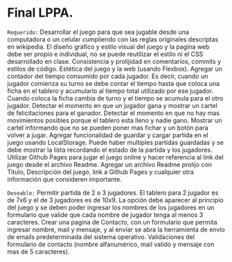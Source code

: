 # Final LPPA.

`Requerido:`
Desarrollar el juego para que sea jugable desde una computadora o un celular cumpliendo con las reglas originales descriptas en wikipedia.
El diseño gráfico y estilo visual del juego y la pagina web debe ser propio e individual, no se puede reutilizar el estilo ni el CSS desarrollado en clase.
Consistencia y prolijidad en comentarios, commits y estilos de código.
Estética del juego y la web (usando Flexbox).
Agregar un contador del tiempo consumido por cada jugador. Es decir, cuando un jugador comienza su turno se debe contar el tiempo hasta que coloca una ficha en el tablero y acumularlo al tiempo total utilizado por ese jugador. Cuando coloca la ficha cambia de turno y el tiempo se acumula para el otro jugador.
Detectar el momento en que un jugador gana y mostrar un cartel de felicitaciones para el ganador.
Detectar el momento en que no hay mas movimientos posibles porque el tablero esta lleno y nadie gano. Mostrar un cartel informando que no se pueden poner mas fichar y un botón para volver a jugar.
Agregar funcionalidad de guardar y cargar partida en el juego usando LocalStorage. Puede haber multiples partidas guardadas y se debe mostrar la lista recordando el estado de la partida y los jugadores.
Utilizar Github Pages para jugar el juego online y hacer referencia al link del juego desde el archivo Readme.
Agregar un archivo Readme prolijo con Titulo, Descripción del juego, link a Github Pages y cualquier otra información que consideren importante.

`Deseable:`
Permitir partida de 2 o 3 jugadores. El tablero para 2 jugador es de 7x6 y el de 3 jugadores es de 10x9. La opción debe aparecer al principio del juego y se deben poder ingresar los nombres de los jugadores en un formulario que valide que cada nombre de jugador tenga al menos 3 caracteres.
Crear una pagina de Contacto, con un formulario que permita ingresar nombre, mail y mensaje, y al enviar se abra la herramienta de envío de emails predeterminada del sistema operativo.
Validaciones del formulario de contacto (nombre alfanumérico, mail valido y mensaje con mas de 5 caracteres).